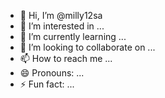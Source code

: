 - 👋 Hi, I’m @milly12sa
- 👀 I’m interested in ...
- 🌱 I’m currently learning ...
- 💞️ I’m looking to collaborate on ...
- 📫 How to reach me ...
- 😄 Pronouns: ...
- ⚡ Fun fact: ...

<!---
milly12sa/milly12sa is a ✨ special ✨ repository because its `README.md` (this file) appears on your GitHub profile.
You can click the Preview link to take a look at your changes.
--->

